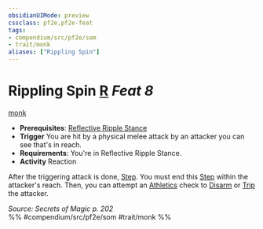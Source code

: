 ```yaml
---
obsidianUIMode: preview
cssclass: pf2e,pf2e-feat
tags:
- compendium/src/pf2e/som
- trait/monk
aliases: ["Rippling Spin"]
---
```

# Rippling Spin  [R](../../Rules/core-rulebook/chapter-9-playing-the-game.md#Actions "Reaction") *Feat 8*  
[monk](../../Rules/traits/monk.md)  

- **Prerequisites**: [Reflective Ripple Stance](reflective-ripple-stance-som.md)
- **Trigger** You are hit by a physical melee attack by an attacker you can see that's in reach.
- **Requirements**: You're in Reflective Ripple Stance.
- **Activity** Reaction

After the triggering attack is done, [Step](../../Rules/actions/step.md). You must end this [Step](../../Rules/actions/step.md) within the attacker's reach. Then, you can attempt an [Athletics](../skills.md#Athletics) check to [Disarm](../../Rules/actions/disarm.md) or [Trip](../../Rules/actions/trip.md) the attacker.

*Source: Secrets of Magic p. 202*  
%% #compendium/src/pf2e/som #trait/monk %%